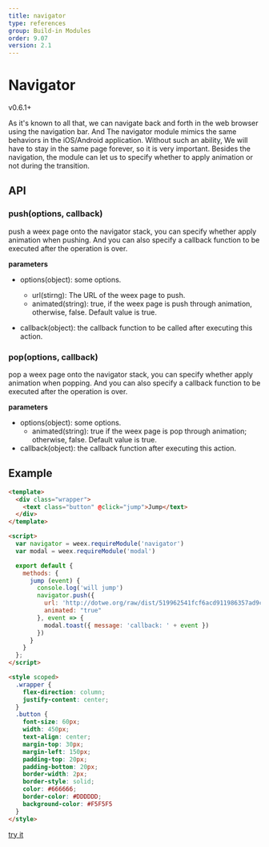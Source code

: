 ```yaml
---
title: navigator
type: references
group: Build-in Modules
order: 9.07
version: 2.1
---
```


# Navigator

<span class="weex-version">v0.6.1+</span>

As it's known to all that, we can navigate back and forth in the web browser using the navigation bar.
And The navigator module mimics the same behaviors in the iOS/Android application. Without such an ability, We will have to stay in the same page forever, so it is very important. Besides the navigation, the module can let us to specify whether to apply animation or not during the transition.

## API
### push(options, callback)

push a weex page onto the navigator stack, you can specify whether apply animation when pushing. And you can also specify a callback function to be executed after the operation is over.

**parameters**

* options(object): some options.
  * url(stirng): The URL of the weex page to push.
  * animated(string): true, if the weex page is push through animation, otherwise, false. Default value is true.

* callback(object): the callback function to be called after executing this action.

### pop(options, callback)

pop a weex page onto the navigator stack, you can specify whether apply animation when popping. And you can also specify a callback function to be executed after the operation is over.

**parameters**

* options(object): some options.
  * animated(string): true if the weex page is pop through animation; otherwise, false. Default value is true.
* callback(object): the callback function after executing this action.


## Example

```html
<template>
  <div class="wrapper">
    <text class="button" @click="jump">Jump</text>
  </div>
</template>

<script>
  var navigator = weex.requireModule('navigator')
  var modal = weex.requireModule('modal')

  export default {
    methods: {
      jump (event) {
        console.log('will jump')
        navigator.push({
          url: 'http://dotwe.org/raw/dist/519962541fcf6acd911986357ad9c2ed.js',
          animated: "true"
        }, event => {
          modal.toast({ message: 'callback: ' + event })
        })
      }
    }
  };
</script>

<style scoped>
  .wrapper {
    flex-direction: column;
    justify-content: center;
  }
  .button {
    font-size: 60px;
    width: 450px;
    text-align: center;
    margin-top: 30px;
    margin-left: 150px;
    padding-top: 20px;
    padding-bottom: 20px;
    border-width: 2px;
    border-style: solid;
    color: #666666;
    border-color: #DDDDDD;
    background-color: #F5F5F5
  }
</style>
```

[try it](http://dotwe.org/vue/5c670b07735ee6d08de5c8eb93f91f11)
